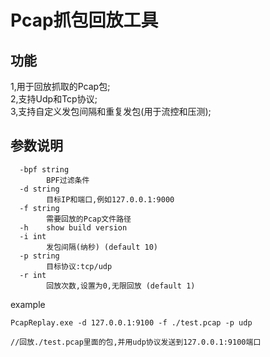 # Pcap抓包回放工具


## 功能
1,用于回放抓取的Pcap包;  
2,支持Udp和Tcp协议;  
3,支持自定义发包间隔和重复发包(用于流控和压测);  

## 参数说明
```text
  -bpf string                          
        BPF过滤条件                    
  -d string                            
        目标IP和端口,例如127.0.0.1:9000
  -f string                            
        需要回放的Pcap文件路径         
  -h    show build version             
  -i int                               
        发包间隔(纳秒) (default 10)    
  -p string                            
        目标协议:tcp/udp               
  -r int                               
        回放次数,设置为0,无限回放 (default 1)
```

example
```text
PcapReplay.exe -d 127.0.0.1:9100 -f ./test.pcap -p udp

//回放./test.pcap里面的包,并用udp协议发送到127.0.0.1:9100端口
```
